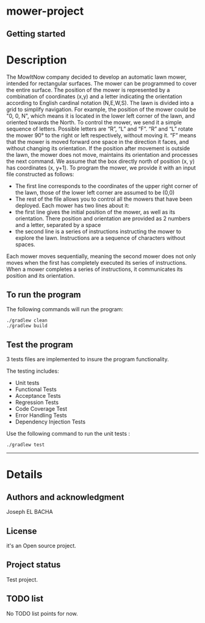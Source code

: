 # mower-project


## Getting started

# Description

The MowItNow company decided to develop an automatic lawn mower, intended for
rectangular surfaces.
The mower can be programmed to cover the entire surface.
The position of the mower is represented by a combination of coordinates (x,y) and a
letter indicating the orientation according to English cardinal notation (N,E,W,S). The lawn is
divided into a grid to simplify navigation.
For example, the position of the mower could be "0, 0, N", which means it is located
in the lower left corner of the lawn, and oriented towards the North.
To control the mower, we send it a simple sequence of letters. Possible letters
are “R”, “L” and “F”. “R” and “L” rotate the mower 90° to the right or left
respectively, without moving it. “F” means that the mower is moved forward one space in the
direction it faces, and without changing its orientation.
If the position after movement is outside the lawn, the mower does not move,
maintains its orientation and processes the next command.
We assume that the box directly north of position (x, y) has coordinates (x,
y+1).
To program the mower, we provide it with an input file constructed as follows:

- The first line corresponds to the coordinates of the upper right corner of the lawn, those
of the lower left corner are assumed to be (0,0)
- The rest of the file allows you to control all the mowers that have been deployed. Each
mower has two lines about it:
- the first line gives the initial position of the mower, as well as its orientation. There
position and orientation are provided as 2 numbers and a letter, separated
by a space
- the second line is a series of instructions instructing the mower to explore the
lawn. Instructions are a sequence of characters without spaces.

Each mower moves sequentially, meaning the second mower does not
only moves when the first has completely executed its series of instructions.
When a mower completes a series of instructions, it communicates its position and its
orientation.

## To run the program

The following commands will run the program:
```
./gradlew clean
./gradlew build
```

## Test the program

3 tests files are implemented to insure the program functionality.

The testing includes:
- Unit tests
- Functional Tests
- Acceptance Tests
- Regression Tests
- Code Coverage Test
- Error Handling Tests
- Dependency Injection Tests

Use the following command to run the unit tests :

```
./gradlew test
```
***

# Details
## Authors and acknowledgment
Joseph EL BACHA 

## License
it's an Open source project.

## Project status
Test project.

## TODO list
No TODO list points for now.